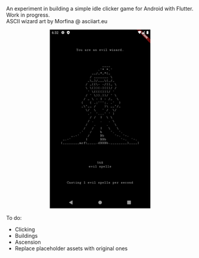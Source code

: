 An experiment in building a simple idle clicker game for Android with Flutter. Work in progress.  
ASCII wizard art by Morfina @ asciiart.eu  

<p align="center">
    <img src="https://github.com/milorodrigues/evil_wizard_idle_game/blob/main/images/readme_image_202303081833.png?raw=true" 
    alt="Screenshot of the app's current state"
    width="270"
    height="480"/>
</p>

To do:
- Clicking
- Buildings
- Ascension
- Replace placeholder assets with original ones